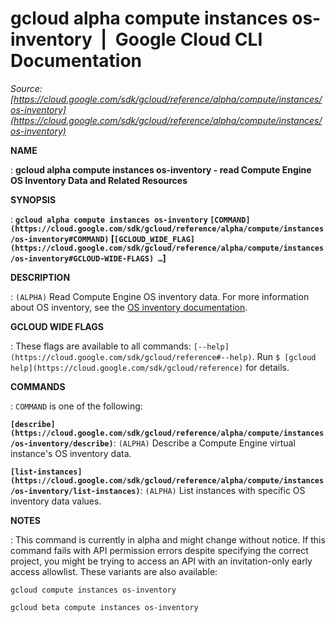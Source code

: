 # gcloud alpha compute instances os-inventory  |  Google Cloud CLI Documentation

*Source: [https://cloud.google.com/sdk/gcloud/reference/alpha/compute/instances/os-inventory](https://cloud.google.com/sdk/gcloud/reference/alpha/compute/instances/os-inventory)*

**NAME**

: **gcloud alpha compute instances os-inventory - read Compute Engine OS Inventory Data and Related Resources**

**SYNOPSIS**

: **`gcloud alpha compute instances os-inventory` `[COMMAND](https://cloud.google.com/sdk/gcloud/reference/alpha/compute/instances/os-inventory#COMMAND)` [`[GCLOUD_WIDE_FLAG](https://cloud.google.com/sdk/gcloud/reference/alpha/compute/instances/os-inventory#GCLOUD-WIDE-FLAGS) …`]**

**DESCRIPTION**

: `(ALPHA)` Read Compute Engine OS inventory data.
For more information about OS inventory, see the [OS
inventory documentation](https://cloud.google.com/compute/docs/instances/os-inventory-management).

**GCLOUD WIDE FLAGS**

: These flags are available to all commands: `[--help](https://cloud.google.com/sdk/gcloud/reference#--help)`.
Run `$ [gcloud help](https://cloud.google.com/sdk/gcloud/reference)` for details.

**COMMANDS**

: ``COMMAND`` is one of the following:

**`[describe](https://cloud.google.com/sdk/gcloud/reference/alpha/compute/instances/os-inventory/describe)`**:
`(ALPHA)` Describe a Compute Engine virtual instance's OS inventory
data.

**`[list-instances](https://cloud.google.com/sdk/gcloud/reference/alpha/compute/instances/os-inventory/list-instances)`**:
`(ALPHA)` List instances with specific OS inventory data values.

**NOTES**

: This command is currently in alpha and might change without notice. If this
command fails with API permission errors despite specifying the correct project,
you might be trying to access an API with an invitation-only early access
allowlist. These variants are also available:

```
gcloud compute instances os-inventory
```

```
gcloud beta compute instances os-inventory
```